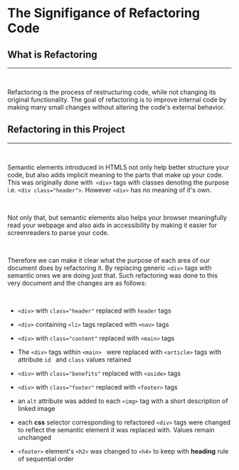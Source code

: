 # The Signifigance of Refactoring Code

## **What is Refactoring**
---
<br/>

Refactoring is the process of restructuring code, while not changing its original functionality. The goal of refactoring is to improve internal code by making many small changes without altering the code's external behavior.

## **Refactoring in this Project**
---
<br/>

Semantic elements introduced in HTML5 not only help better structure your code, but also adds implicit meaning to the parts that make up your code. This was originally done with` <div>` tags with classes denoting the purpose i.e. `<div class="header">`. However `<div>` has no meaning of it's own.

<br/>

Not only that, but semantic elements also helps your browser meaningfully read your webpage and also aids in accessibility by making it easier for screenreaders to parse your code.

<br/>

Therefore we can make it clear what the purpose of each area of our document does by refactoring it. By replacing generic `<div>` tags with semantic ones we are doing just that. Such refactoring was done to this very document and the changes are as follows:

<br/>

-   `<div>` with `class="header"` replaced with `header` tags

-   `<div>` containing `<li>` tags replaced with `<nav>` tags
-   `<div>` with `class="content"` replaced with `<main>` tags
-  The  `<div>` tags  within  `<main> ` were replaced with `<article>` tags with attribute `id ` and `class` values retained
-   `<div>` with `class="benefits"` replaced with `<aside>` tags
-   `<div>` with `class="footer"` replaced with `<footer>` tags
-   an `alt` attribute was added to each `<img>`
tag with a short description of linked image
-   each **css** selector corresponding to refactored `<div>` tags were changed to reflect the semantic element it was replaced with. Values remain unchanged
-  `<footer>` element's `<h2>` was changed to `<h4>` to keep with **heading** rule of sequential order






